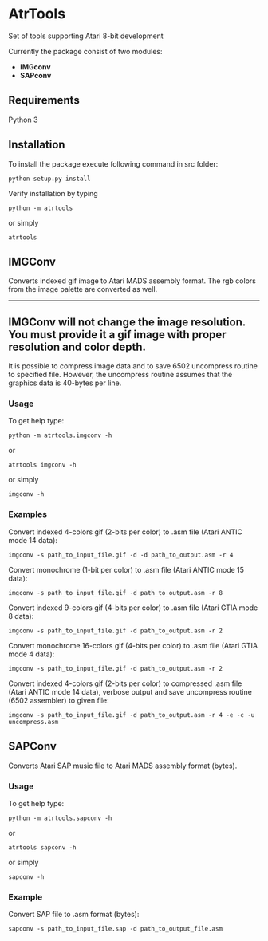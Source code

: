 # AtrTools
Set of tools supporting Atari 8-bit development

Currently the package consist of two modules:
- **IMGconv**
- **SAPconv**

## Requirements

Python 3 

## Installation

To install the package execute following command in src folder:

`python setup.py install`

Verify installation by typing

`python -m atrtools`

or simply

`atrtools`

## IMGConv

Converts indexed gif image to Atari MADS assembly format. The rgb colors from the image palette are converted as well.

---
**IMGConv will not change the image resolution. You must provide it a gif image with proper resolution and color depth.**
---

It is possible to compress image data and to save 6502 uncompress routine to specified file.
However, the uncompress routine assumes that the graphics data is 40-bytes per line.

### Usage

To get help type:

`python -m atrtools.imgconv -h`

or 

`atrtools imgconv -h`

or simply

`imgconv -h`

### Examples

Convert indexed 4-colors gif (2-bits per color) to .asm file (Atari ANTIC mode 14 data):

`imgconv -s path_to_input_file.gif -d -d path_to_output.asm -r 4`

Convert monochrome (1-bit per color) to .asm file (Atari ANTIC mode 15 data):

`imgconv -s path_to_input_file.gif -d path_to_output.asm -r 8`

Convert indexed 9-colors gif (4-bits per color) to .asm file (Atari GTIA mode 8 data):

`imgconv -s path_to_input_file.gif -d path_to_output.asm -r 2`

Convert monochrome 16-colors gif (4-bits per color) to .asm file (Atari GTIA mode 4 data):

`imgconv -s path_to_input_file.gif -d path_to_output.asm -r 2`

Convert indexed 4-colors gif (2-bits per color) to compressed .asm file (Atari ANTIC mode 14 data), verbose output and save  uncompress  routine (6502 assembler) to given file:

`imgconv -s path_to_input_file.gif -d path_to_output.asm -r 4 -e -c -u uncompress.asm`

## SAPConv

Converts Atari SAP music file to Atari MADS assembly format (bytes).

### Usage

To get help type:

`python -m atrtools.sapconv -h`

or 

`atrtools sapconv -h`

or simply

`sapconv -h`

### Example

Convert SAP file to .asm format (bytes):

`sapconv -s path_to_input_file.sap -d path_to_output_file.asm`
